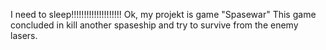I need to sleep!!!!!!!!!!!!!!!!!!!!
Ok, my projekt is game "Spasewar"
This game concluded in kill another spaseship and try to survive from the enemy lasers.